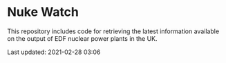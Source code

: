 # Nuke Watch

This repository includes code for retrieving the latest information available on the output of EDF nuclear power plants in the UK.

Last updated: 2021-02-28 03:06